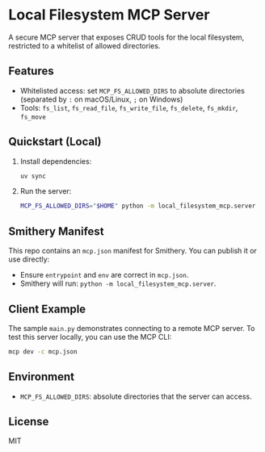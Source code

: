 # Local Filesystem MCP Server

A secure MCP server that exposes CRUD tools for the local filesystem, restricted to a whitelist of allowed directories.

## Features

- Whitelisted access: set `MCP_FS_ALLOWED_DIRS` to absolute directories (separated by `:` on macOS/Linux, `;` on Windows)
- Tools: `fs_list`, `fs_read_file`, `fs_write_file`, `fs_delete`, `fs_mkdir`, `fs_move`

## Quickstart (Local)

1. Install dependencies:

   ```bash
   uv sync
   ```

2. Run the server:

   ```bash
   MCP_FS_ALLOWED_DIRS="$HOME" python -m local_filesystem_mcp.server
   ```

## Smithery Manifest

This repo contains an `mcp.json` manifest for Smithery. You can publish it or use directly:

- Ensure `entrypoint` and `env` are correct in `mcp.json`.
- Smithery will run: `python -m local_filesystem_mcp.server`.

## Client Example

The sample `main.py` demonstrates connecting to a remote MCP server. To test this server locally, you can use the MCP CLI:

```bash
mcp dev -c mcp.json
```

## Environment

- `MCP_FS_ALLOWED_DIRS`: absolute directories that the server can access.

## License

MIT
